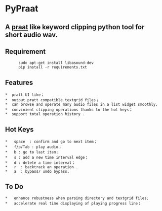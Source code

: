 # PyPraat

 A  [praat](http://www.fon.hum.uva.nl/praat) like keyword clipping python tool  for short audio wav.
---------------------

## Requirement

```
      sudo apt-get install libasound-dev
      pip install -r requirements.txt
```

## Features

    *  pratt UI like；
    *  output pratt compatible textgrid files；
    *  can browse and operate many audio files in a list widget smoothly.
    *  convinient clipping operations thanks to the hot keys；
    *  support total operation history .

## Hot Keys

    *   space  : confirm and go to next item；
    *   f/p/Tab : play audio；
    *   b : go to last item；
    *   s : add a new time interval edge；
    *   d : delete a time interval； 
    *   r  : backtrack an operation .
    *   a  : bypass/ undo bypass.

## To Do

    *   enhance robustness when parsing directory and textgrid files;
    *   accelerate real time displaying of playing progress line；
